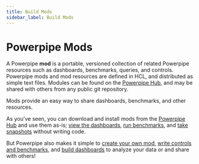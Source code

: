 ```yaml
---
title: Build Mods
sidebar_label: Build Mods
---
```

# Powerpipe Mods


A Powerpipe **mod** is a portable, versioned collection of related Powerpipe resources such as dashboards, benchmarks, queries, and controls. Powerpipe mods and mod resources are defined in HCL, and distributed as simple text files.  Modules can be found on the [Powerpipe Hub](https://hub.powerpipe.io), and may be shared with others from any public git repository. 

Mods provide an easy way to share dashboards, benchmarks, and other resources.

As you've seen, you can download and install mods from the [Powerpipe Hub](https://hub.powerpipe.io) and use them as-is; [view the dashboards](/docs/run/dashboard), [run benchmarks](/docs/run/benchmark), and [take snapshots](/docs/run/snapshots/) without writing code.

But Powerpipe also makes it simple to [create your own mod](/docs/build/create-mod), [write controls and benchmarks](/docs/build/writing-controls), and [build dashboards](/docs/build/writing-dashboards) to analyze your data or and share with others!
